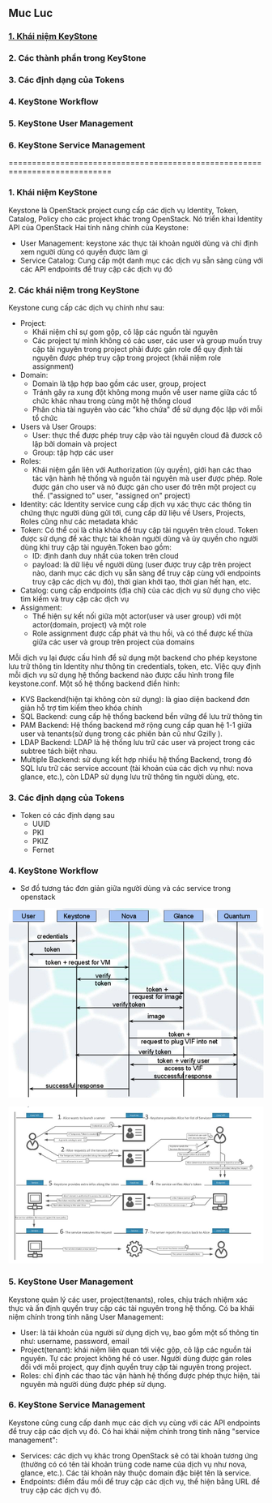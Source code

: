 ## Muc Luc
### [1. Khái niệm KeyStone](#keystone)<br>
### 2. Các thành phần trong KeyStone
### 3. Các định dạng của Tokens
### 4. KeyStone Workflow
### 5. KeyStone User Management
### 6. KeyStone Service Management

============================================================================

<a name=keystone></a>
### 1. Khái niệm KeyStone
Keystone là OpenStack project cung cấp các dịch vụ Identity, Token, Catalog, Policy cho các project khác trong OpenStack. Nó triển khai Identity API của OpenStack
Hai tính năng chính của Keystone:
- User Management: keystone xác thực tài khoản người dùng và chỉ định xem người dùng có quyền được làm gì
- Service Catalog: Cung cấp một danh mục các dịch vụ sẵn sàng cùng với các API endpoints để truy cập các dịch vụ đó

### 2. Các khái niệm trong KeyStone
Keystone cung cấp các dịch vụ chính như sau:
- Project:
  - Khái niệm chỉ sự gom gộp, cô lập các nguồn tài nguyên
  - Các project tự mình không có các user, các user và group muốn truy cập tài nguyên trong project phải được gán role để quy định tài nguyên được phép truy cập trong project (khái niệm role assignment)
- Domain: 
  - Domain là tập hợp bao gồm các user, group, project
  - Tránh gây ra xung đột không mong muốn về user name giữa các tổ chức khác nhau trong cùng một hệ thống cloud
  - Phân chia tài nguyên vào các "kho chứa" để sử dụng độc lập với mỗi tổ chức
- Users và User Groups:
  - User: thực thể được phép truy cập vào tài nguyên cloud đã đươck cô lập bởi domain và project
  - Group: tập hợp các user
- Roles:
  - Khái niệm gắn liên với Authorization (ủy quyền), giới hạn các thao tác vận hành hệ thống và nguồn tài nguyên mà user được phép. Role được gán cho user và nó được gán cho user đó trên một project cụ thể. ("assigned to" user, "assigned on" project)
- Identity: các Identity service cung cấp dịch vụ xác thực các thông tin chứng thực người dùng gửi tới, cung cấp dữ liệu về Users, Projects, Roles cũng như các metadata khác
- Token: Có thể coi là chìa khóa để truy cập tài nguyên trên cloud. Token được sử dụng để xác thực tài khoản người dùng và ủy quyền cho người dùng khi truy cập tài nguyên.Token bao gồm:
  - ID: định danh duy nhất của token trên cloud
  - payload: là dữ liệu về người dùng (user được truy cập trên project nào, danh mục các dịch vụ sẵn sàng để truy cập cùng với endpoints truy cập các dịch vụ đó), thời gian khởi tạo, thời gian hết hạn, etc.  
- Catalog: cung cấp endpoints (địa chỉ) của các dịch vụ sử dụng cho việc tìm kiếm và truy cập các dịch vụ
- Assignment:
  - Thể hiện sự kết nối giữa một actor(user và user group) với một actor(domain, project) và một role
  - Role assignment được cấp phát và thu hồi, và có thể được kế thừa giữa các user và group trên project của domains

Mỗi dịch vụ lại được cấu hình để sử dụng một backend cho phép keystone lưu trữ thông tin Identity như thông tin credentials, token, etc. Việc quy định mỗi dịch vụ sử dụng hệ thống backend nào được cấu hình trong file keystone.conf. Một số hệ thống backend điển hình:
- KVS Backend(hiện tại không còn sử dụng): là giao diện backend đơn giản hỗ trợ tìm kiếm theo khóa chính
- SQL Backend: cung cấp hệ thống backend bền vững để lưu trữ thông tin
- PAM Backend: Hệ thống backend mở rộng cung cấp quan hệ 1-1 giữa user và tenants(sử dụng trong các phiên bản cũ như Gzilly ).
- LDAP Backend: LDAP là hệ thống lưu trữ các user và project trong các subtree tách biệt nhau.
- Multiple Backend: sử dụng kết hợp nhiều hệ thống Backend, trong đó SQL lưu trữ các service account (tài khoản của các dịch vụ như: nova glance, etc.), còn LDAP sử dụng lưu trữ thông tin người dùng, etc.

### 3. Các định dạng của Tokens
- Token có các định dạng sau
  - UUID
  - PKI
  - PKIZ
  - Fernet

### 4. KeyStone Workflow
- Sơ đồ tương tác đơn giản giữa người dùng và các service trong openstack

![](./images/user-service.png)

![](./images/user-service1.png)

### 5. KeyStone User Management
Keystone quản lý các user, project(tenants), roles, chịu trách nhiệm xác thực và ấn định quyền truy cập các tài nguyên trong hệ thống. Có ba khái niệm chính trong tính năng User Management:
- User: là tải khoản của người sử dụng dịch vụ, bao gồm một số thông tin như: username, password, email
- Project(tenant): khái niệm liên quan tới việc gộp, cô lập các nguồn tài nguyên. Tự các project không hề có user. Người dùng được gán roles đối với mỗi project, quy định quyền truy cập tài nguyên trong project.
- Roles: chỉ định các thao tác vận hành hệ thống được phép thực hiện, tài nguyên mà người dùng được phép sử dụng.

### 6. KeyStone Service Management
Keystone cũng cung cấp danh mục các dịch vụ cùng với các API endpoints để truy cập các dịch vụ đó. Có hai khái niệm chính trong tính năng "service management":
- Services: các dịch vụ khác trong OpenStack sẽ có tài khoản tương ứng (thường có có tên tài khoản trùng code name của dịch vụ như nova, glance, etc.). Các tài khoản này thuộc domain đặc biệt tên là service.
- Endpoints: điểm đầu mối để truy cập các dịch vụ, thể hiện bằng URL để truy cập các dịch vụ đó.






